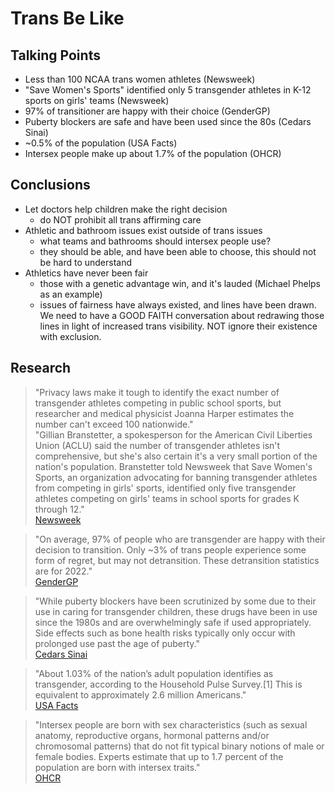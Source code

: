 # Trans Be Like

## Talking Points
 - Less than 100 NCAA trans women athletes (Newsweek)
 - "Save Women's Sports" identified only 5 transgender athletes in K-12 sports on girls' teams (Newsweek)
 - 97% of transitioner are happy with their choice (GenderGP)
 - Puberty blockers are safe and have been used since the 80s (Cedars Sinai)
 - ~0.5% of the population (USA Facts)
 - Intersex people make up about 1.7% of the population (OHCR)

## Conclusions
 - Let doctors help children make the right decision
    - do NOT prohibit all trans affirming care
 - Athletic and bathroom issues exist outside of trans issues
    - what teams and bathrooms should intersex people use?
    - they should be able, and have been able to choose, this should not be hard to understand
 - Athletics have never been fair
    - those with a genetic advantage win, and it's lauded (Michael Phelps as an example)
    - issues of fairness have always existed, and lines have been drawn. We need to have a GOOD FAITH conversation about redrawing those lines in light of increased trans visibility. NOT ignore their existence with exclusion.

## Research

 > "Privacy laws make it tough to identify the exact number of transgender athletes competing in public school sports, but researcher and medical physicist Joanna Harper estimates the number can't exceed 100 nationwide."  
 > "Gillian Branstetter, a spokesperson for the American Civil Liberties Union (ACLU) said the number of transgender athletes isn't comprehensive, but she's also certain it's a very small portion of the nation's population. Branstetter told Newsweek that Save Women's Sports, an organization advocating for banning transgender athletes from competing in girls' sports, identified only five transgender athletes competing on girls' teams in school sports for grades K through 12."  
[Newsweek](https://www.newsweek.com/how-many-transgender-athletes-play-womens-sports-1796006)

 > "On average, 97% of people who are transgender are happy with their decision to transition. Only ~3% of trans people experience some form of regret, but may not detransition. These detransition statistics are for 2022."  
[GenderGP](https://www.gendergp.com/detransition-facts/#:~:text=On%20average%2C%2097%25%20of%20people,regret%2C%20but%20may%20not%20detransition.)

 > "While puberty blockers have been scrutinized by some due to their use in caring for transgender children, these drugs have been in use since the 1980s and are overwhelmingly safe if used appropriately. Side effects such as bone health risks typically only occur with prolonged use past the age of puberty."  
[Cedars Sinai](https://www.cedars-sinai.org/blog/puberty-blockers-for-precocious-puberty.html#:~:text=While%20puberty%20blockers%20have%20been,past%20the%20age%20of%20puberty.)

 > "About 1.03% of the nation’s adult population identifies as transgender, according to the Household Pulse Survey.[1] This is equivalent to approximately 2.6 million Americans."  
[USA Facts](https://usafacts.org/articles/what-percentage-of-the-us-population-is-transgender/)

 > "Intersex people are born with sex characteristics (such as sexual anatomy, reproductive organs, hormonal patterns and/or chromosomal patterns) that do not fit typical binary notions of male or female bodies. Experts estimate that up to 1.7 percent of the population are born with intersex traits."  
[OHCR](https://www.ohchr.org/en/sexual-orientation-and-gender-identity/intersex-people#:~:text=Initatives,-LGBTI%20Fellowship&text=Intersex%20people%20are%20born%20with,are%20born%20with%20intersex%20traits.)

